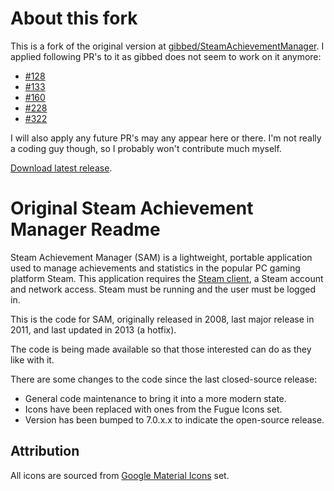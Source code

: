 # About this fork
This is a fork of the original version at [gibbed/SteamAchievementManager](https://github.com/gibbed/SteamAchievementManager). I applied following PR's to it as gibbed does not seem to work on it anymore:
- [#128](https://github.com/gibbed/SteamAchievementManager/pull/128)
- [#133](https://github.com/gibbed/SteamAchievementManager/pull/133)
- [#160](https://github.com/gibbed/SteamAchievementManager/pull/160)
- [#228](https://github.com/gibbed/SteamAchievementManager/pull/228)
- [#322](https://github.com/gibbed/SteamAchievementManager/pull/322)

I will also apply any future PR's may any appear here or there. I'm not really a coding guy though, so I probably won't contribute much myself.

[Download latest release](https://github.com/SandeMC/SteamAchievementManager/releases/latest).

# Original Steam Achievement Manager Readme

Steam Achievement Manager (SAM) is a lightweight, portable application used to manage achievements and statistics in the popular PC gaming platform Steam. This application requires the [Steam client](https://store.steampowered.com/about/), a Steam account and network access. Steam must be running and the user must be logged in.

This is the code for SAM, originally released in 2008, last major release in 2011, and last updated in 2013 (a hotfix).

The code is being made available so that those interested can do as they like with it.

There are some changes to the code since the last closed-source release:
- General code maintenance to bring it into a more modern state.
- Icons have been replaced with ones from the Fugue Icons set.
- Version has been bumped to 7.0.x.x to indicate the open-source release.

## Attribution

All icons are sourced from [Google Material Icons](https://fonts.google.com/icons) set.
